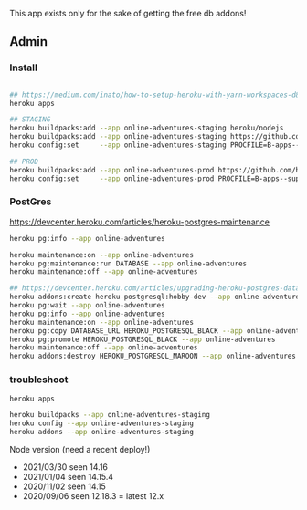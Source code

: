 
This app exists only for the sake of getting the free db addons!

## Admin

### Install

```bash

## https://medium.com/inato/how-to-setup-heroku-with-yarn-workspaces-d8eac0db0256
heroku apps

## STAGING
heroku buildpacks:add --app online-adventures-staging heroku/nodejs
heroku buildpacks:add --app online-adventures-staging https://github.com/heroku/heroku-buildpack-multi-procfile
heroku config:set     --app online-adventures-staging PROCFILE=B-apps--support/online-adventur.es/heroku/Procfile

## PROD
heroku buildpacks:add --app online-adventures-prod https://github.com/heroku/heroku-buildpack-multi-procfile
heroku config:set     --app online-adventures-prod PROCFILE=B-apps--support/online-adventur.es/heroku/Procfile
```

### PostGres
https://devcenter.heroku.com/articles/heroku-postgres-maintenance

```bash
heroku pg:info --app online-adventures

heroku maintenance:on --app online-adventures
heroku pg:maintenance:run DATABASE --app online-adventures
heroku maintenance:off --app online-adventures

## https://devcenter.heroku.com/articles/upgrading-heroku-postgres-databases
heroku addons:create heroku-postgresql:hobby-dev --app online-adventures
heroku pg:wait --app online-adventures
heroku pg:info --app online-adventures
heroku maintenance:on --app online-adventures
heroku pg:copy DATABASE_URL HEROKU_POSTGRESQL_BLACK --app online-adventures
heroku pg:promote HEROKU_POSTGRESQL_BLACK --app online-adventures
heroku maintenance:off --app online-adventures
heroku addons:destroy HEROKU_POSTGRESQL_MAROON --app online-adventures
```

### troubleshoot

```bash
heroku apps

heroku buildpacks --app online-adventures-staging
heroku config --app online-adventures-staging
heroku addons --app online-adventures-staging
```

Node version (need a recent deploy!)
- 2021/03/30 seen 14.16
- 2021/01/04 seen 14.15.4
- 2020/11/02 seen 14.15
- 2020/09/06 seen 12.18.3 = latest 12.x
